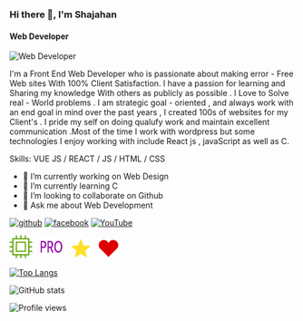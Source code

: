 ### Hi there 👋, I'm Shajahan
#### Web Developer
![Web Developer](https://scontent.fcgp3-1.fna.fbcdn.net/v/t39.30808-6/301834597_1515064235615112_7813742243344737132_n.jpg?_nc_cat=103&ccb=1-7&_nc_sid=ab6a21&_nc_ohc=nR-rK7-tb38AX9a8kfQ&tn=6C2xHWmrAfMjaF9q&_nc_ht=scontent.fcgp3-1.fna&oh=00_AT-yHaWBWNcqQACo86cfIsIA9FHcXWu9Zi6dGVPkKNFj6Q&oe=631BFE2B)

I'm a Front End Web Developer who is passionate about making error - Free Web sites With 100% Client Satisfaction. I have a passion for learning and Sharing my knowledge With others as publicly as possible . I Love to Solve real - World problems . I am strategic goal - oriented , and always work with an end goal in mind over the past years ,  I created 100s of websites for my Client's . I pride my self on doing qualufy work and maintain excellent communication .Most of the time I work with wordpress but some technologies I enjoy working with include React js , javaScript as well as C.

Skills: VUE JS / REACT / JS / HTML / CSS

- 🔭 I’m currently working on Web Design 
- 🌱 I’m currently learning C 
- 👯 I’m looking to collaborate on Github 
- 💬 Ask me about Web Development 


[<img src='https://cdn.jsdelivr.net/npm/simple-icons@3.0.1/icons/github.svg' alt='github' height='40'>](https://github.com/https://github.com/mdshahzhan)  [<img src='https://cdn.jsdelivr.net/npm/simple-icons@3.0.1/icons/facebook.svg' alt='facebook' height='40'>](https://www.facebook.com/https://www.facebook.com/md.shahzahan.33)  [<img src='https://cdn.jsdelivr.net/npm/simple-icons@3.0.1/icons/youtube.svg' alt='YouTube' height='40'>](https://www.youtube.com/channel/https://www.youtube.com/channel/UCytbZ_l9lRD7aGwngS6is5w)  

<a href='https://docs.github.com/en/developers'><img src='https://raw.githubusercontent.com/acervenky/animated-github-badges/master/assets/devbadge.gif' width='40' height='40'></a> <a href='https://github.com/pricing'><img src='https://raw.githubusercontent.com/acervenky/animated-github-badges/master/assets/pro.gif' width='40' height='40'></a> <a href='https://stars.github.com/'><img src='https://raw.githubusercontent.com/acervenky/animated-github-badges/master/assets/starbadge.gif' width='35' height='35'></a> <a href='https://docs.github.com/en/github/supporting-the-open-source-community-with-github-sponsors'><img src='https://raw.githubusercontent.com/acervenky/animated-github-badges/master/assets/sponsorbadge.gif' width='35' height='35'></a> 

[![Top Langs](https://github-readme-stats.vercel.app/api/top-langs/?username=https://github.com/mdshahzhan)](https://github.com/anuraghazra/github-readme-stats)

![GitHub stats](https://github-readme-stats.vercel.app/api?username=https://github.com/mdshahzhan&show_icons=true)  

![Profile views](https://gpvc.arturio.dev/https://github.com/mdshahzhan)  
